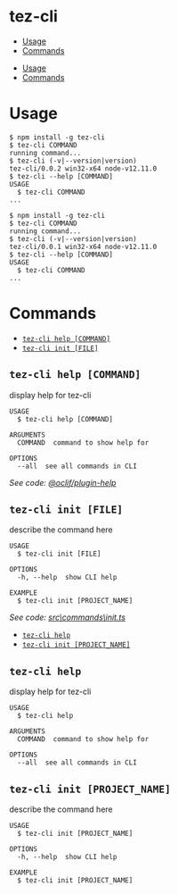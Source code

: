 tez-cli
=======

<!-- toc -->
* [Usage](#usage)
* [Commands](#commands)
<!-- tocstop -->
* [Usage](#usage)
* [Commands](#commands)
<!-- tocstop -->
# Usage
<!-- usage -->
```sh-session
$ npm install -g tez-cli
$ tez-cli COMMAND
running command...
$ tez-cli (-v|--version|version)
tez-cli/0.0.2 win32-x64 node-v12.11.0
$ tez-cli --help [COMMAND]
USAGE
  $ tez-cli COMMAND
...
```
<!-- usagestop -->
```sh-session
$ npm install -g tez-cli
$ tez-cli COMMAND
running command...
$ tez-cli (-v|--version|version)
tez-cli/0.0.1 win32-x64 node-v12.11.0
$ tez-cli --help [COMMAND]
USAGE
  $ tez-cli COMMAND
...
```
<!-- usagestop -->
# Commands
<!-- commands -->
* [`tez-cli help [COMMAND]`](#tez-cli-help-command)
* [`tez-cli init [FILE]`](#tez-cli-init-file)

## `tez-cli help [COMMAND]`

display help for tez-cli

```
USAGE
  $ tez-cli help [COMMAND]

ARGUMENTS
  COMMAND  command to show help for

OPTIONS
  --all  see all commands in CLI
```

_See code: [@oclif/plugin-help](https://github.com/oclif/plugin-help/blob/v2.2.1/src\commands\help.ts)_

## `tez-cli init [FILE]`

describe the command here

```
USAGE
  $ tez-cli init [FILE]

OPTIONS
  -h, --help  show CLI help

EXAMPLE
  $ tez-cli init [PROJECT_NAME]
```

_See code: [src\commands\init.ts](https://github.com/riazXrazor/tez-cli/blob/v0.0.2/src\commands\init.ts)_
<!-- commandsstop -->
* [`tez-cli help`](#tez-cli-help-command)
* [`tez-cli init [PROJECT_NAME]`](#tez-cli-init-file)

## `tez-cli help`

display help for tez-cli

```
USAGE
  $ tez-cli help

ARGUMENTS
  COMMAND  command to show help for

OPTIONS
  --all  see all commands in CLI
```

## `tez-cli init [PROJECT_NAME]`

describe the command here

```
USAGE
  $ tez-cli init [PROJECT_NAME]

OPTIONS
  -h, --help  show CLI help

EXAMPLE
  $ tez-cli init [PROJECT_NAME]
```

<!-- commandsstop -->
